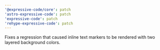 ```yaml
---
'@expressive-code/core': patch
'astro-expressive-code': patch
'expressive-code': patch
'rehype-expressive-code': patch
---
```


Fixes a regression that caused inline text markers to be rendered with two layered background colors.
